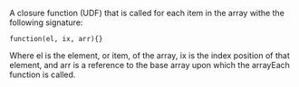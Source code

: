A closure function (UDF) that is called for each item in the array withe the following signature: 

`function(el, ix, arr){}`

Where el is the element, or item, of the array, ix is the index position of that element, and arr is a reference to the base array upon which the arrayEach function is called.

